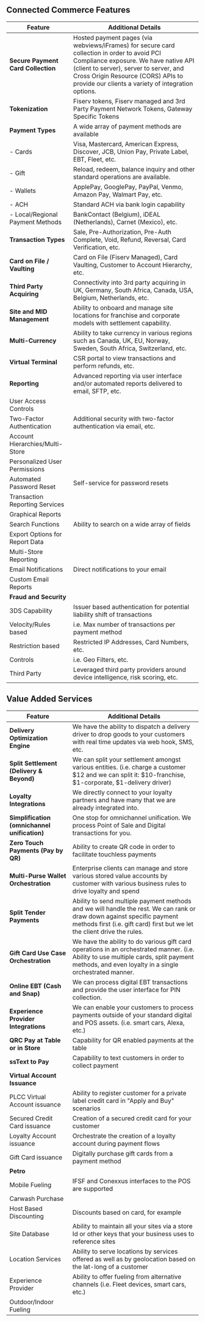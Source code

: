 ## Connected Commerce Features  

| **Feature** | **Additional Details** |
| --- | --- |
| **Secure Payment Card Collection** | Hosted payment pages (via webviews/iFrames) for secure card collection in order to avoid PCI Compliance exposure. We have native API (client to server), server to server, and Cross Origin Resource (CORS) APIs to provide our clients a variety of integration options. |
| **Tokenization** | Fiserv tokens, Fiserv managed and 3rd Party Payment Network Tokens, Gateway Specific Tokens |
| **Payment Types** | A wide array of payment methods are available |
| - Cards | Visa, Mastercard, American Express, Discover, JCB, Union Pay, Private Label, EBT, Fleet, etc. |
| - Gift | Reload, redeem, balance inquiry and other standard operations are available. |
|-  Wallets | ApplePay, GooglePay, PayPal, Venmo, Amazon Pay, Walmart Pay, etc. |
| - ACH | Standard ACH via bank login capability |
| - Local/Regional Payment Methods | BankContact (Belgium), iDEAL (Netherlands), Carnet (Mexico), etc. |
| **Transaction Types** | Sale, Pre-Authorization, Pre-Auth Complete, Void, Refund, Reversal, Card Verification, etc. |
| **Card on File / Vaulting** | Card on File (Fiserv Managed), Card Vaulting, Customer to Account Hierarchy, etc. |
| **Third Party Acquiring** | Connectivity into 3rd party acquiring in UK, Germany, South Africa, Canada, USA, Belgium, Netherlands, etc. |
| **Site and MID Management** | Ability to onboard and manage site locations for franchise and corporate models with settlement capability. |
| **Multi-Currency** | Ability to take currency in various regions such as Canada, UK, EU, Norway, Sweden, South Africa, Switzerland, etc. |
| **Virtual Terminal** | CSR portal to view transactions and perform refunds, etc. |
| **Reporting** | Advanced reporting via user interface and/or automated reports delivered to email, SFTP, etc. |
| User Access Controls |   |
| Two-Factor Authentication | Additional security with two-factor authentication via email, etc. |
| Account Hierarchies/Multi-Store |   |
| Personalized User Permissions |   |
| Automated Password Reset | Self-service for password resets |
| Transaction Reporting Services |   |
| Graphical Reports |   |
| Search Functions | Ability to search on a wide array of fields |
| Export Options for Report Data |   |
| Multi-Store Reporting |   |
| Email Notifications | Direct notifications to your email |
| Custom Email Reports |   |
| **Fraud and Security** |   |
| 3DS Capability | Issuer based authentication for potential liability shift of transactions |
| Velocity/Rules based | i.e. Max number of transactions per payment method |
| Restriction based | Restricted IP Addresses, Card Numbers, etc. |
| Controls | i.e. Geo Filters, etc. |
| Third Party | Leveraged third party providers around device intelligence, risk scoring, etc. |

## Value Added Services

| **Feature** | **Additional Details** |
| --- | --- |
| **Delivery Optimization Engine** | We have the ability to dispatch a delivery driver to drop goods to your customers with real time updates via web hook, SMS, etc. |
| **Split Settlement (Delivery & Beyond)** | We can split your settlement amongst various entities. (i.e. charge a customer $12 and we can split it: $10-franchise, $1-corporate, $1-delivery driver) |
| **Loyalty Integrations** | We directly connect to your loyalty partners and have many that we are already integrated into. |
| **Simplification (omnichannel unification)** | One stop for omnichannel unification. We process Point of Sale and Digital transactions for you. |
| **Zero Touch Payments (Pay by QR)** | Ability to create QR code in order to facilitate touchless payments |
| **Multi-Purse Wallet Orchestration** | Enterprise clients can manage and store various stored value accounts by customer with various business rules to drive loyalty and spend |
| **Split Tender Payments** | Ability to send multiple payment methods and we will handle the rest. We can rank or draw down against specific payment methods first (i.e. gift card) first but we let the client drive the rules. |
| **Gift Card Use Case Orchestration** | We have the ability to do various gift card operations in an orchestrated manner. (i.e. Ability to use multiple cards, split payment methods, and even loyalty in a single orchestrated manner. |
| **Online EBT (Cash and Snap)** | We can process digital EBT transactions and provide the user interface for PIN collection. |
| **Experience Provider Integrations** | We can enable your customers to process payments outside of your standard digital and POS assets. (i.e. smart cars, Alexa, etc.) |
| **QRC Pay at Table or in Store** | Capability for QR enabled payments at the table |
| **ssText to Pay** | Capability to text customers in order to collect payment |
| **Virtual Account Issuance** |   |
| PLCC Virtual Account issuance | Ability to register customer for a private label credit card in "Apply and Buy" scenarios |
| Secured Credit Card issuance | Creation of a secured credit card for your customer |
| Loyalty Account issuance | Orchestrate the creation of a loyalty account during payment flows |
| Gift Card issuance | Digitally purchase gift cards from a payment method |
| **Petro** |   |
| Mobile Fueling | IFSF and Conexxus interfaces to the POS are supported |
| Carwash Purchase |   |
| Host Based Discounting | Discounts based on card, for example |
| Site Database | Ability to maintain all your sites via a store Id or other keys that your business uses to reference sites |
| Location Services | Ability to serve locations by services offered as well as by geolocation based on the lat-long of a customer |
| Experience Provider | Ability to offer fueling from alternative channels (i.e. Fleet devices, smart cars, etc.) |
| Outdoor/Indoor Fueling |   |
